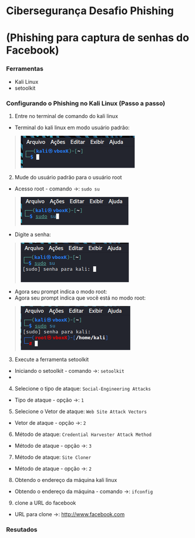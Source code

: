 # Cibersegurança Desafio Phishing

# (Phishing para captura de senhas do Facebook)


### Ferramentas

- Kali Linux
- setoolkit

### Configurando o Phishing no Kali Linux (Passo a passo)

01. Entre no terminal de comando do kali linux
- Terminal do kali linux em modo usuário padrão:
> ![Modo Usuário Padrão](./ModoUsuárioPadrão.png)
02. Mude do usuário padrão para o usuário root
- Acesso root - comando ->: ``` sudo su ```
> ![Modo Usuário Padrão](./ModoRootComando1.png)
- Digite a senha:
> ![Modo Usuário Padrão](./ModoRootComando2.png)
- Agora seu prompt indica o modo root:
- Agora seu prompt indica que você está no modo root:
> ![Modo Usuário Padrão](./ModoRootComando3.png)
03. Execute a ferramenta setoolkit
- Iniciando o setoolkit - comando ->: ``` setoolkit ```
- 
04. Selecione o tipo de ataque: ``` Social-Engineering Attacks ```
- Tipo de ataque - opção ->: ``` 1 ```
05. Selecione o Vetor de ataque: ``` Web Site Attack Vectors ```
- Vetor de ataque - opção ->: ``` 2 ```
06. Método de ataque: ```Credential Harvester Attack Method ```
- Método de ataque - opção ->: ``` 3 ```
07. Método de ataque: ``` Site Cloner ```
- Método de ataque - opção ->: ``` 2 ```
08. Obtendo o endereço da máquina kali linux
- Obtendo o endereço da máquina - comando ->: ``` ifconfig ```
09. clone a URL do facebook
- URL para clone ->: http://www.facebook.com

### Resutados
